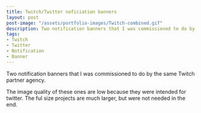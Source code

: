 ```yaml
---
title: Twitch/Twitter noficiation banners
layout: post
post-image: "/assets/portfolio-images/Twitch-combined.gif"
description: Two notification banners that I was commissioned to do by the same agency.
tags:
- Twitch
- Twitter
- Notification
- Banner
---
```


Two notification banners that I was commissioned to do by the same Twitch partner agency.

The image quality of these ones are low because they were intended for twitter. The ful size projects are much larger, but were not needed in the end.